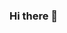 ### Hi there 👋

<!--
**Tanzilalala/tanzilalala** is a ✨ _special_ ✨ repository because its `README.md` (this file) appears on your GitHub profile.

Here are some ideas to get you started:

👋 Hello there! I’m Tanzila!
👀 I’m interested in AI (NLP and Computer Vision), Machine Learning and Data science.
💞️ I’m looking to collaborate on NLP and computer vision/ Data science projects.
-->
